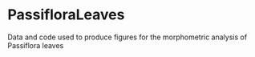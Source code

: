 # PassifloraLeaves
Data and code used to produce figures for the morphometric analysis of Passiflora leaves
